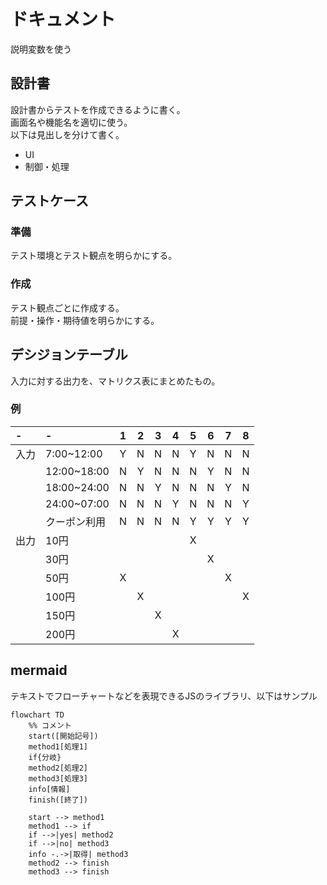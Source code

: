 # ドキュメント
説明変数を使う

## 設計書
設計書からテストを作成できるように書く。  
画面名や機能名を適切に使う。  
以下は見出しを分けて書く。
* UI
* 制御・処理

## テストケース
### 準備
テスト環境とテスト観点を明らかにする。  

### 作成
テスト観点ごとに作成する。  
前提・操作・期待値を明らかにする。

## デシジョンテーブル
入力に対する出力を、マトリクス表にまとめたもの。

### 例
|-|-|1|2|3|4|5|6|7|8|
|:--|:--|:-:|:-:|:-:|:-:|:-:|:-:|:-:|:-:|
|入力|7:00~12:00|Y|N|N|N|Y|N|N|N|
||12:00~18:00|N|Y|N|N|N|Y|N|N|
||18:00~24:00|N|N|Y|N|N|N|Y|N|
||24:00~07:00|N|N|N|Y|N|N|N|Y|
||クーポン利用|N|N|N|N|Y|Y|Y|Y|
|出力|10円|||||X||||
||30円||||||X|||
||50円|X||||||X||
||100円||X||||||X|
||150円|||X||||||
||200円||||X|||||

## mermaid
テキストでフローチャートなどを表現できるJSのライブラリ、以下はサンプル
```mermaid
flowchart TD
    %% コメント
    start([開始記号])
    method1[処理1]
    if{分岐}
    method2[処理2]
    method3[処理3]
    info[情報]
    finish([終了])

    start --> method1
    method1 --> if
    if -->|yes| method2
    if -->|no| method3
    info -.->|取得| method3
    method2 --> finish
    method3 --> finish
```
